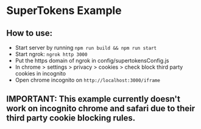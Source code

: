 # SuperTokens Example

## How to use:

-   Start server by running `npm run build && npm run start`
-   Start ngrok: `ngrok http 3000`
-   Put the https domain of ngrok in config/supertokensConfig.js
-   In chrome > settings > privacy > cookies > check block third party cookies in incognito
-   Open chrome incognito on `http://localhost:3000/iframe`

## IMPORTANT: This example currently doesn't work on incognito chrome and safari due to their third party cookie blocking rules.
